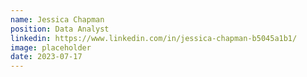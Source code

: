 ```yaml
---
name: Jessica Chapman
position: Data Analyst
linkedin: https://www.linkedin.com/in/jessica-chapman-b5045a1b1/
image: placeholder
date: 2023-07-17
---
```

